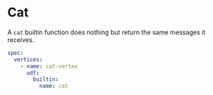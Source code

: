 # Cat

A `cat` builtin function does nothing but return the same messages it receives.

```yaml
spec:
  vertices:
    - name: cat-vertex
      udf:
        builtin:
          name: cat
```
